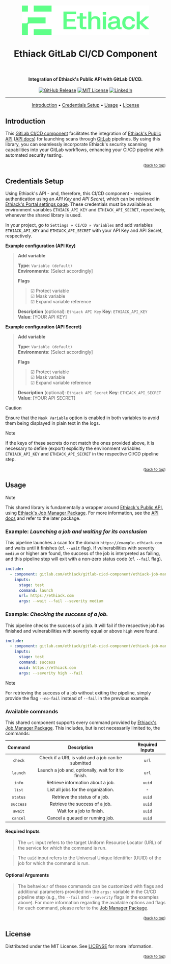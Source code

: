 <!-- MARKDOWN LINKS & IMAGES -->

[version-shield]: https://img.shields.io/github/v/release/ethiack/gitlab-cicd-component?style=for-the-badge
[version-url]: https://github.com/ethiack/gitlab-cicd-component/releases/latest

[license-shield]: https://img.shields.io/github/license/ethiack/gitlab-cicd-component?style=for-the-badge
[license-url]: LICENSE

[linkedin-shield]: https://img.shields.io/badge/-LinkedIn-black.svg?style=for-the-badge&logo=linkedin&colorB=555
[linkedin-url]: https://linkedin.com/company/ethiack


<!-- README -->
<a name="readme-top"></a>
<div align="center">

<h1>
  <br>
    <img src="assets/logo.png" alt="logo" width="400">
    <br><br>
    Ethiack GitLab CI/CD Component
    <br><br>
</h1>

<h4>Integration of Ethiack's Public API with GitLab CI/CD.</h4>

[![GitHub Release][version-shield]][version-url]
[![MIT License][license-shield]][license-url]
[![LinkedIn][linkedin-shield]][linkedin-url]

<hr />


[Introduction](#introduction) •
[Credentials Setup](#credentials-setup) •
[Usage](#usage) •
[License](#license)

</div>

## Introduction

This [GitLab CI/CD component](https://docs.gitlab.com/ee/ci/components/) facilitates the integration of [Ethiack's Public API](https://api.ethiack.com) ([API docs](https://portal.ethiack.com/docs/api/)) for launching scans through [GitLab](https://gitlab.com/) pipelines. By using this library, you can seamlessly incorporate Ethiack's security scanning capabilities into your GitLab workflows, enhancing your CI/CD pipeline with automated security testing.

<p align="right"><small>(<a href="#readme-top">back to top</a>)</small></p>


## Credentials Setup

Using Ethiack's API - and, therefore, this CI/CD component - requires authentication using an *API Key* and *API Secret*, which can be retrieved in [Ethiack's Portal settings page](https://portal.ethiack.com/settings/api). These credentials must be available as environment variables `ETHIACK_API_KEY` and `ETHIACK_API_SECRET`, repectively, whenever the shared library is used.

In your project, go to `Settings » CI/CD » Variables` and add variables `ETHIACK_API_KEY` and `ETHIACK_API_SECRET` with your API Key and API Secret, respectively. 

**Example configuration (API Key)**
   > **Add variable**
   > 
   > __Type__: `Variable (default)`  
   > __Environments__: [Select accordingly]  
   > 
   > __Flags__
   > > &#9745; Protect variable  
   > > &#9745; Mask variable  
   > > &#9745; Expand variable reference  
   > 
   > __Description__ (optional): `Ethiack API Key`
   > __Key__:   `ETHIACK_API_KEY`  
   > __Value__: [YOUR API KEY]  
   >


**Example configuration (API Secret)**
   > **Add variable**
   > 
   > __Type__: `Variable (default)`  
   > __Environments__: [Select accordingly]  
   > 
   > __Flags__
   > > &#9745; Protect variable  
   > > &#9745; Mask variable  
   > > &#9745; Expand variable reference  
   > 
   > __Description__ (optional): `Ethiack API Secret`
   > __Key__:   `ETHIACK_API_SECRET`  
   > __Value__: [YOUR API SECRET]  
   >


> [!CAUTION]
> Ensure that the `Mask Variable` option is enabled in both variables to avoid them being displayed in plain text in the logs. 


> [!NOTE]
> If the keys of these secrets do not match the ones provided above, it is necessary to define (export) explicitly the environment variables `ETHIACK_API_KEY` and `ETHIACK_API_SECRET` in the respective CI/CD pipeline step.


<p align="right"><small>(<a href="#readme-top">back to top</a>)</small></p>


## Usage

> [!NOTE]
> This shared library is fundamentally a wrapper around [Ethiack's Public API](https://api.ethiack.com/), using [Ethiack's Job Manager Package](https://github.com/ethiack/job-manager). For more information, see the [API docs](https://portal.ethiack.com/docs/api/) and refer to the later package.


### **Example:** *Launching a job and waiting for its conclusion*

This pipeline launches a scan for the domain  `https://example.ethiack.com` and waits until it finishes (cf. `--wait` flag). If vulnerabilities with severity `medium` or higher are found, the success of the job is interpreted as failing, and this pipeline step will exit with a non-zero status code (cf. `--fail` flag).

```yaml
include:
  - component: gitlab.com/ethiack/gitlab-cicd-component/ethiack-job-manager@main
    inputs:
      stage: test
      command: launch
      url: https://ethiack.com
      args: --wait --fail --severity medium
```

### **Example:** *Checking the success of a job.*

This pipeline checks the success of a job. It will fail if the respective job has finished and vulnerabilities with severity equal or above `high` were found.

```yaml
include:
  - component: gitlab.com/ethiack/gitlab-cicd-component/ethiack-job-manager@main
    inputs:
      stage: test
      command: success
      uuid: https://ethiack.com
      args: --severity high --fail
```

> [!NOTE]
> For retrieving the success of a job without exiting the pipeline, simply provide the flag `--no-fail` instead of `--fail` in the previous example.


### Available commands

This shared component supports every command provided by [Ethiack's Job Manager Package](https://github.com/ethiack/job-manager). This includes, but is not necessarily limited to, the commands:

<div align="center">

|  Command  	|                      Description                     	| Required Inputs 	|
|:---------:	|:----------------------------------------------------:	|:---------------:	|
| `check`   	| Check if a URL is valid and a job can be submitted   	| `url`           	|
| `launch`  	| Launch a job and, optionally, wait for it to finish. 	| `url`           	|
| `info`    	| Retrieve information about a job.                    	| `uuid`          	|
| `list`    	| List all jobs for the organization.                  	| -               	|
| `status`  	| Retrieve the status of a job.                        	| `uuid`          	|
| `success` 	| Retrieve the success of a job.                       	| `uuid`          	|
| `await`   	| Wait for a job to finish.                            	| `uuid`          	|
| `cancel`  	| Cancel a queued or running job.                      	| `uuid`          	|

</div>

#### Required Inputs


> The `url` input refers to the target Uniform Resource Locator (URL) of the service for which the command is run.

> The `uuid` input refers to the Universal Unique Identifier (UUID) of the job for which the command is run.  


#### Optional Arguments
> The behaviour of these commands can be customized with flags and additional parameters provided inn the `args:` variable in the CI/CD pipeline step (e.g., the `--fail` and `--severity` flags in the examples above). For more information regarding the available options and flags for each command, please refer to the [Job Manager Package](https://github.com/ethiack/job-manager).

<p align="right"><small>(<a href="#readme-top">back to top</a>)</small></p>


## License
Distributed under the MIT License. See [LICENSE](LICENSE) for more information.

<p align="right"><small>(<a href="#readme-top">back to top</a>)</small></p>
